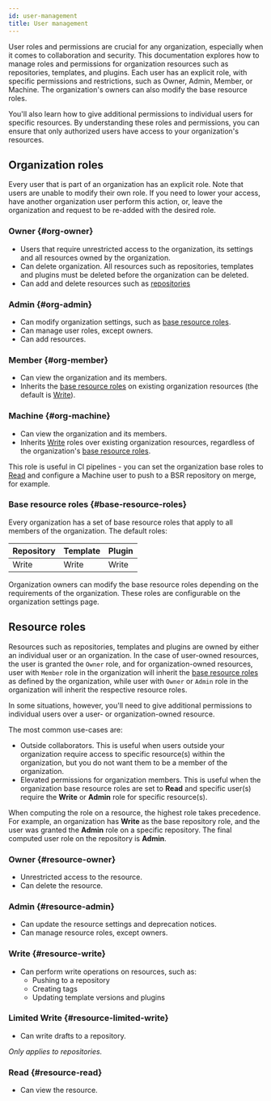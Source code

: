 ```yaml
---
id: user-management
title: User management
---
```


User roles and permissions are crucial for any organization, especially when it comes to collaboration and security.
This documentation explores how to manage roles and permissions for organization resources such as repositories,
templates, and plugins. Each user has an explicit role, with specific permissions and restrictions, such as Owner,
Admin, Member, or Machine. The organization's owners can also modify the base resource roles.

You'll also learn how to give additional permissions to individual users for specific resources. By understanding these
roles and permissions, you can ensure that only authorized users have access to your organization's resources.

## Organization roles

Every user that is part of an organization has an explicit role. Note that users
are unable to modify their own role. If you need to lower your access, have
another organization user perform this action, or, leave the organization and
request to be re-added with the desired role.

### Owner {#org-owner}

- Users that require unrestricted access to the organization, its settings and
  all resources owned by the organization.
- Can delete organization. All resources such as repositories, templates and
  plugins must be deleted before the organization can be deleted.
- Can add and delete resources such as
  [repositories](../../bsr/overview.mdx#modules)

### Admin {#org-admin}

- Can modify organization settings, such as
  [base resource roles](#base-resource-roles).
- Can manage user roles, except owners.
- Can add resources.

### Member {#org-member}

- Can view the organization and its members.
- Inherits the [base resource roles](#base-resource-roles) on existing organization
  resources (the default is [Write](#resource-write)).

### Machine {#org-machine}

- Can view the organization and its members.
- Inherits [Write](#resource-write) roles over existing organization resources,
  regardless of the organization's [base resource roles](#base-resource-roles).

This role is useful in CI pipelines - you can set the organization base roles to
[Read](#resource-read) and configure a Machine user to push to a BSR repository
on merge, for example.

### Base resource roles {#base-resource-roles}

Every organization has a set of base resource roles that apply to all members of
the organization. The default roles:

| Repository | Template | Plugin |
|:-----------|:---------|:-------|
| Write      | Write    | Write  |

Organization owners can modify the base resource roles depending on the
requirements of the organization. These roles are configurable on the
organization settings page.

## Resource roles

Resources such as repositories, templates and plugins are owned by either an
individual user or an organization. In the case of user-owned resources, the
user is granted the `Owner` role, and for organization-owned resources, user
with `Member` role in the organization will inherit the
[base resource roles](#base-resource-roles) as defined by the organization,
while user with `Owner` or `Admin` role in the organization will inherit the
respective resource roles.

In some situations, however, you'll need to give additional permissions to
individual users over a user- or organization-owned resource.

The most common use-cases are:

- Outside collaborators. This is useful when users outside your organization
  require access to specific resource(s) within the organization, but you do not
  want them to be a member of the organization.
- Elevated permissions for organization members. This is useful when the
  organization base resource roles are set to **Read** and specific user(s)
  require the **Write** or **Admin** role for specific resource(s).

When computing the role on a resource, the highest role takes precedence. For
example, an organization has **Write** as the base repository role, and the user
was granted the **Admin** role on a specific repository. The final computed user
role on the repository is **Admin**.

### Owner {#resource-owner}

- Unrestricted access to the resource.
- Can delete the resource.

### Admin {#resource-admin}

- Can update the resource settings and deprecation notices.
- Can manage resource roles, except owners.

### Write {#resource-write}

- Can perform write operations on resources, such as:
    - Pushing to a repository
    - Creating tags
    - Updating template versions and plugins

### Limited Write {#resource-limited-write}

- Can write drafts to a repository.

_Only applies to repositories._

### Read {#resource-read}

- Can view the resource.
